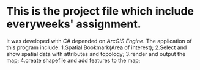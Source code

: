 This is the project file which include everyweeks' assignment.
======
It was developed with *C#* depended on *ArcGIS Engine*.
The application of this program include:
    1.Spatial Bookmark(Area of interest);
    2.Select and show spatial data with attributes and topology;
    3.render and output the map;
    4.create shapefile and add features to the map;
